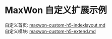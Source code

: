 # MaxWon 自定义扩展示例  

自定义首页: [maxwon-custom-h5-indexlayout.md](./maxwon-custom-h5-indexlayout.md)  
自定义模块: [maxwon-custom-h5-extend.md](./maxwon-custom-h5-extend.md)
  
